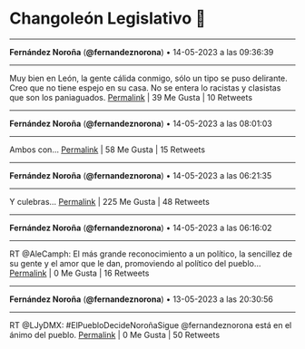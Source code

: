 # Changoleón Legislativo 🙈
*****
**Fernández Noroña** (**@fernandeznorona**) • 14-05-2023 a las 09:36:39
*****
Muy bien en León, la gente cálida conmigo, sólo un tipo se puso delirante. Creo que no tiene espejo en su casa. No se entera lo racistas y clasistas que son los paniaguados.
[Permalink](https://twitter.com/fernandeznorona/status/1657802113819320321) | 39 Me Gusta | 10 Retweets
*****
**Fernández Noroña** (**@fernandeznorona**) • 14-05-2023 a las 08:01:03
*****
Ambos con…
[Permalink](https://twitter.com/fernandeznorona/status/1657778057732665344) | 58 Me Gusta | 15 Retweets
*****
**Fernández Noroña** (**@fernandeznorona**) • 14-05-2023 a las 06:21:35
*****
Y culebras…
[Permalink](https://twitter.com/fernandeznorona/status/1657753025757294592) | 225 Me Gusta | 48 Retweets
*****
**Fernández Noroña** (**@fernandeznorona**) • 14-05-2023 a las 06:16:02
*****
RT @AleCamph: El más grande reconocimiento a un político, la sencillez de su gente y el amor que le dan, promoviendo al político del pueblo…
[Permalink](https://twitter.com/fernandeznorona/status/1657751627590258692) | 0 Me Gusta | 16 Retweets
*****
**Fernández Noroña** (**@fernandeznorona**) • 13-05-2023 a las 20:30:56
*****
RT @LJyDMX: #ElPuebloDecideNoroñaSigue
@fernandeznorona está en el ánimo del pueblo.
[Permalink](https://twitter.com/fernandeznorona/status/1657604381783597057) | 0 Me Gusta | 50 Retweets